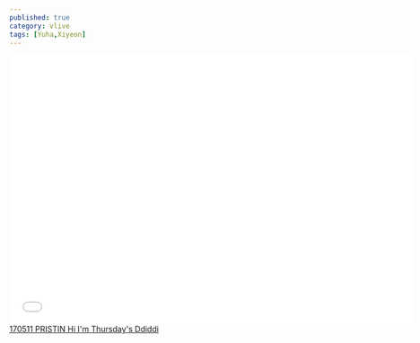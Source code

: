 ```yaml
---
published: true
category: vlive
tags: [Yuha,Xiyeon]
---
```

<iframe frameborder="0" width="720" height="480" src="BLAH" allowfullscreen></iframe><br /><a href="" target="_blank">170511 PRISTIN Hi I'm Thursday's Ddiddi</a>